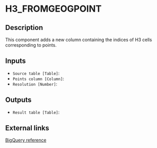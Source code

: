 
# H3_FROMGEOGPOINT
## Description

 This component adds a new column containing the indices of H3 cells corresponding to points.
 
## Inputs
* `Source table [Table]`: 
* `Points column [Column]`: 
* `Resolution [Number]`: 

## Outputs
* `Result table [Table]`: 

## External links
[BigQuery reference](https://docs.carto.com/data-and-analysis/analytics-toolbox-for-bigquery/sql-reference/h3#h3_fromgeogpoint)
      